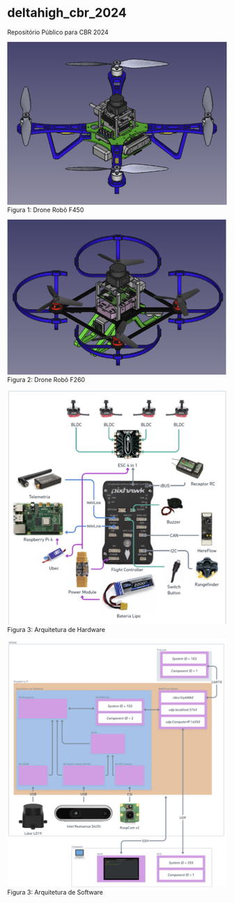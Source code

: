 # deltahigh_cbr_2024
Repositório Público para CBR 2024


![Drone Robô F450](./drone_quad_f450/F450-Montagem.png)
Figura 1: Drone Robô F450 

![Drone Robô F260](./drone_quad_f260/F260-Montagem.png)
Figura 2: Drone Robô F260

![Arquitetura de Hardware](./Arquitetura_Hardware.png)
Figura 3: Arquitetura de Hardware

![Arquitetura de Software](./Arquitetura_Software.png)
Figura 3: Arquitetura de Software
